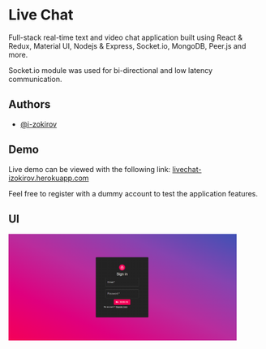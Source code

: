 # Live Chat

Full-stack real-time text and video chat application built using React & Redux, Material UI, Nodejs & Express, Socket.io, MongoDB, Peer.js and more.

Socket.io module was used for bi-directional and low latency communication.

## Authors

-   [@i-zokirov](https://github.com/i-zokirov)

## Demo

Live demo can be viewed with the following link: [livechat-izokirov.herokuapp.com](https://livechat-izokirov.herokuapp.com/signin)

Feel free to register with a dummy account to test the application features.

## UI

<img width="450" alt="image" src="./assets/signin.png" >
